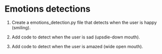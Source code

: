 # Emotions detections

1. Create a emotions_detection.py file that detects when the user is happy (smiling).

2. Add code to detect when the user is sad (upsdie-down mouth).

3. Add code to detect when the user is amazed (wide open mouth).
